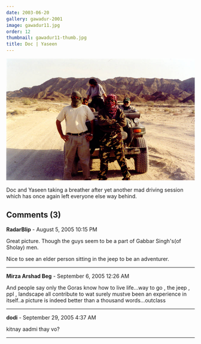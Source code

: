 ```yaml
---
date: 2003-06-20
gallery: gawadur-2001
image: gawadur11.jpg
order: 12
thumbnail: gawadur11-thumb.jpg
title: Doc | Yaseen
---
```


![Doc | Yaseen](./gawadur11.jpg)

Doc and Yaseen taking a breather after yet another mad driving session which has once again left everyone else way behind.

<div id="comments">

## Comments (3)

**RadarBlip** - August  5, 2005 10:15 PM

Great picture. Though the guys seem to be a part of Gabbar Singh's(of Sholay) men.

Nice to see an elder person sitting in the jeep to be an adventurer.

---

**Mirza Arshad Beg** - September  6, 2005 12:26 AM

And people say only the Goras know how to live life...way to go , the jeep , ppl , landscape all contribute to wat surely mustve been an experience in itself..a picture is indeed better than a thousand words...outclass

---

**dodi** - September 29, 2005  4:37 AM

kitnay aadmi thay vo?

---

</div>